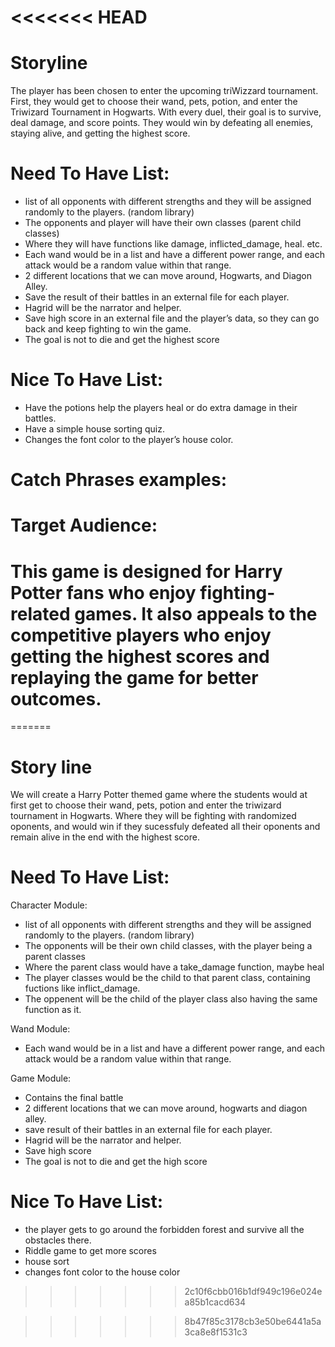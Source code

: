 <<<<<<< HEAD
=======
# Storyline
The player has been chosen to enter the upcoming triWizzard tournament.  First, they would get to choose their wand, pets, potion, and enter the Triwizard Tournament in Hogwarts. With every duel, their goal is to survive, deal damage, and score points. They would win by defeating all enemies, staying alive, and getting the highest score. 


# Need To Have List:
- list of all opponents with different strengths and they will be assigned randomly to the players. (random library)
- The opponents and player will have their own classes (parent child classes)
- Where they will have functions like damage, inflicted_damage, heal. etc.
- Each wand would be in a list and have a different power range, and each attack would be a random value within that range.
- 2 different locations that we can move around, Hogwarts, and Diagon Alley.
- Save the result of their battles in an external file for each player.
- Hagrid will be the narrator and helper.
- Save high score in an external file and the player’s data, so they can go back and keep fighting to win the game.
- The goal is not to die and get the highest score
    

# Nice To Have List:  
- Have the potions help the players heal or do extra damage in their battles.
- Have a simple house sorting quiz.
- Changes the font color to the player’s house color.

# Catch Phrases examples:


# Target Audience:
This game is designed for Harry Potter fans who enjoy fighting-related games. It also appeals to the competitive players who enjoy getting the highest scores and replaying the game for better outcomes.
=======

=======
# Story line
We will create a Harry Potter themed game where the students would at first get to choose their wand, pets, potion and enter the triwizard tournament in Hogwarts. Where they will be fighting with randomized oponents, and would win if they sucessfuly defeated all their oponents and remain alive in the end with the highest score.

# Need To Have List:
Character Module:
- list of all opponents with different strengths and they will be assigned randomly to the players. (random library)
- The opponents will be their own child classes, with the player being a parent classes
- Where the parent class would have a take_damage function, maybe heal
- The player classes would be the child to that parent class, containing fuctions like inflict_damage.
- The oppenent will be the child of the player class also having the same function as it. 

Wand Module:
- Each wand would be in a list and have a different power range, and each attack would be a random value within that range.

Game Module:
- Contains the final battle
- 2 different locations that we can move around, hogwarts and diagon alley.
- save result of their battles in an external file for each player. 
- Hagrid will be the narrator and helper. 
- Save high score
- The goal is not to die and get the high score

# Nice To Have List:  
- the player gets to go around the forbidden forest and survive all the obstacles there.
- Riddle game to get more scores
- house sort
- changes font color to the house color


>>>>>>> 2c10f6cbb016b1df949c196e024ea85b1cacd634

>>>>>>> 8b47f85c3178cb3e50be6441a5a3ca8e8f1531c3
